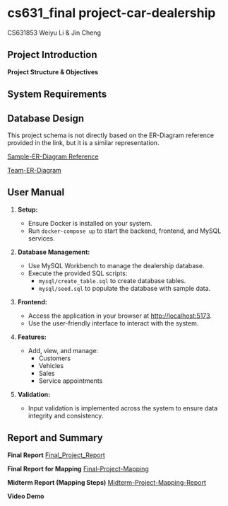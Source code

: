 # cs631_final project-car-dealership
CS631853 Weiyu Li & Jin Cheng

## Project Introduction
**Project Structure & Objectives**


## System Requirements 


## Database Design
This project schema is not directly based on the ER-Diagram reference provided in the link, but it is a similar representation. 

[Sample-ER-Diagram Reference](https://drive.google.com/file/d/183xLD1TsGAuvct3AC0KwaiUeueA9yWRK/view?usp=drive_link) 

[Team-ER-Diagram](https://drive.google.com/file/d/1MiAQvyQXmPOjU8QzwXUQuKGdaeWfPnKd/view?usp=drive_link)

## User Manual
1) **Setup:**
   - Ensure Docker is installed on your system.
   - Run `docker-compose up` to start the backend, frontend, and MySQL services.

2) **Database Management:**
   - Use MySQL Workbench to manage the dealership database.
   - Execute the provided SQL scripts:
     - `mysql/create_table.sql` to create database tables.
     - `mysql/seed.sql` to populate the database with sample data.

3) **Frontend:**
   - Access the application in your browser at [http://localhost:5173](http://localhost:5173).
   - Use the user-friendly interface to interact with the system.

4) **Features:**
   - Add, view, and manage:
     - Customers
     - Vehicles
     - Sales
     - Service appointments

5) **Validation:**
   - Input validation is implemented across the system to ensure data integrity and consistency.



## Report and Summary
**Final Report**
[Final_Project_Report](https://docs.google.com/document/d/1odoCWQLeyx8yrVUOYz3z5oIYrKAx2yD0/edit?usp=drive_link&ouid=103582853920917914547&rtpof=true&sd=true) 

**Final Report for Mapping**
[Final-Project-Mapping](https://drive.google.com/file/d/1qodh2vqWYaIu1mbUI1j6o-MFaOYQgMgZ/view?usp=drive_link)

**Midterm Report (Mapping Steps)**
[Midterm-Project-Mapping-Report](https://drive.google.com/file/d/1y-LbrsyV3OQvzDmy94HIGHMI6kceZnzy/view?usp=sharing) 

**Video Demo**
